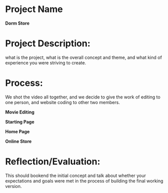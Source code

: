 # **Project Name**
**Dorm Store**

# **Project Description**: 

what is the project, what is the overall concept and theme, and what kind of experience you were striving to create.

# **Process**: 
We shot the video all together, and we decide to give the work of editing to one person, and website coding to other two members. 

**Movie Editing**

**Starting Page**

**Home Page**

**Online Store**


# **Reflection/Evaluation**: 
This should bookend the initial concept and talk about whether your expectations and goals were met in the process of building the final working version.
